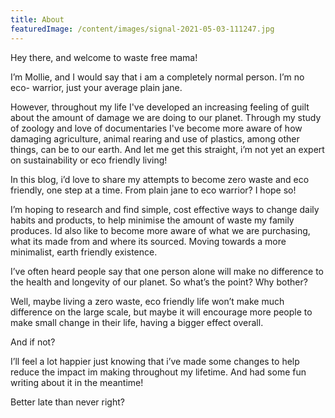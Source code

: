 ```yaml
---
title: About
featuredImage: /content/images/signal-2021-05-03-111247.jpg
---
```


Hey there, and welcome to waste free mama!

I’m Mollie, and I would say that i am a completely normal person. I’m no eco- warrior, just your average plain jane.

However, throughout my life I've developed an increasing feeling of guilt about the amount of damage we are doing to our planet. Through my study of zoology and love of documentaries I've become more aware of how damaging agriculture, animal rearing and use of plastics, among other things, can be to our earth. And let me get this straight, i’m not yet an expert on sustainability or eco friendly living!

In this blog, i’d love to share my attempts to become zero waste and eco friendly, one step at a time. From plain jane to eco warrior? I hope so!

I’m hoping to research and find simple, cost effective ways to change daily habits and products, to help minimise the amount of waste my family produces. Id also like to become more aware of what we are purchasing, what its made from and where its sourced. Moving towards a more minimalist, earth friendly existence.

I’ve often heard people say that one person alone will make no difference to the health and longevity of our planet. So what’s the point? Why bother?

Well, maybe living a zero waste, eco friendly life won’t make much difference on the large scale, but maybe it will encourage more people to make small change in their life, having a bigger effect overall.

And if not?

I’ll feel a lot happier just knowing that i’ve made some changes to help reduce the impact im making throughout my lifetime. And had some fun writing about it in the meantime!

Better late than never right?

